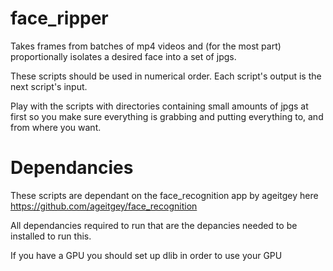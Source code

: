 # face_ripper
Takes frames from batches of mp4 videos and (for the most part) proportionally isolates a desired face into a set of jpgs.

These scripts should be used in numerical order.
Each script's output is the next script's input.

Play with the scripts with directories containing small amounts of jpgs at first so you make sure everything
is grabbing and putting everything to, and from where you want.

# Dependancies
These scripts are dependant on the face_recognition app by ageitgey here https://github.com/ageitgey/face_recognition

All dependancies required to run that are the depancies needed to be installed to run this.

If you have a GPU you should set up dlib in order to use your GPU
